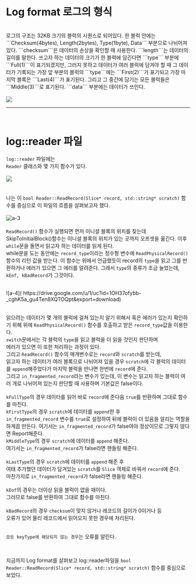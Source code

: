 # Log format 로그의 형식
<br/>
로그의 구조는 32KB 크기의 블럭의 시퀀스로 되어있다.     
한 블럭 안에는 ```Checksum(4bytes), Length(2bytes), Type(1byte), Data``` 부분으로 나뉘어져 있다.      
```checksum```은 데이터의 손상을 확인할 때 사용한다.
```length```는 데이터의 길이를 말한다.
쓰고자 하는 데이터의 크기가 한 블럭에 담긴다면 ```type``` 부분에 ```Full(1)```이 표기되겠지만,       
그러지 못하고 데이터가 여러 블럭에 담겨야 할 때 그 데이터가 기록되는 가장 앞 부분의 블럭의 ```type```에는 ```First(2)```가 표기되고       
가장 마지막 블록은 ```Last(4)```가 표기된다.       
그리고 그 중간에 담기는 모든 블럭들은 ```Middle(3)```로 표기된다.   
```data``` 부분에는 데이터가 쓰인다.
  
<br/>      
<br/>   
<img src="https://drive.google.com/u/1/uc?id=1E_j12nGBrGLoZ5Ze--pg9UoPFvqgJ26s&export=download">    

<br/>
<hr/>
<br/>

# log::reader 파일    
```log::reader``` 파일에는   
```Reader``` 클래스와 몇 가지 함수가 있다.    
<br/> 
<img src="https://drive.google.com/u/1/uc?id=1n0iBamRTZTfV4Nj-i2GqJ0paLpNYuQ8L&export=download">     
<br/>  
나는 이 ```bool Reader::ReadRecord(Slice* record, std::string* scratch)``` 함수를 중심으로 이 파일의 흐름을 살펴보고자 했다.    
<br/>
![a-3]( https://drive.google.com/u/1/uc?id=14NWw8RAqeUYsQvzb2AxUMACrfSjdEzSN&export=download)    
<br/>
```ReadRecord()``` 함수가 실행되면 먼저 이니셜 블록의 위치를 찾는데
SkipToInitialBlock()함수는 이니셜 블록의 위치가 있는 곳까지 오프셋을 옮긴다.
이후 ```while```문을 돌면서 읽고자 하는 데이터를 읽게 된다.  
while문을 도는 동안에는 ```record_type```이라는 정수형 변수에 ```ReadPhysicalRecord()```함수의 리턴 값을 받는다. 이 함수는 위에서 언급했듯이 record의 ```type```을 읽고 그를 반환하거나 에러가 있으면 그 에러를 알려준다. 그래서 ```type```의 종류가 조금 늘었는데, ```kEof, kBadRecord```가 그것이다. 

<br/>
![a-4]( https://drive.google.com/u/1/uc?id=1OH37ofybb-_cghK5a_gu4Ten8XQTOQpt&export=download)   

<br/>
<br/>

읽으려는 데이터가 몇 개의 블럭에 걸쳐 있는지 알기 위해서 혹은 에러가 있는지 확인하기 위해 위에 ```ReadPhysicalRecord()``` 함수를 호출하고 받은 ```record_type```값을 이용한다.    
```switch```문에서는 각 블럭의 ```type```을 읽고 블럭을 더 읽을 것인지 판단하며    
에러가 있으면 이 또한 처리하는 과정이 있다.   
그리고 ```ReadRecord()``` 함수의 매개변수로는 ```record```와 ```scratch```를 받는데,     
읽고자 하는 데이터가 여러 블록으로 나뉘어져 있을 경우 ```scratch```에 각 블럭의 데이터를 ```append```해주었다가 마지막 블럭을 만나면 한번에 ```record```에 준다.    
그리고 ```in_fragmented_record```라는 변수가 있는데, 이 변수는 읽고자 하는 블럭이 여러 개로 나뉘어져 있는지 판단할 때 사용하며 기본값은 false이다.
<br/>   
```kFullType```의 경우 데이터를 읽어 바로 ```record```에 준다음 ```true```를 반환하며 그대로 함수를 마친다. 
<br/>
```kFirstType```의 경우 ```scratch```에 데이터를 ```append```한 후        
```in_fragmented_record``` 변수를 ```true```로 설정하여 뒤에 블럭이 더 있음을 알리는 역할을 하게끔 만든다.     여기서는 ```in_fragmented_record```가 false여야 정상이므로 그렇지 않다면 Report해준다.
<br/>
```kMiddleType```의 경우 ```scratch```에 데이터를 ```append``` 해준다.    
여기서는 ```in_fragmented_record```가 false라면 핸들링 해준다.   
<br/> 
```kLastType```의 경우 ```scratch```에 데이터를 ```append``` 해준 후      
여태 추가했던 데이터가 담겨있는 ```scratch```를 ```Slice``` 객체로 바꿔서 ```record```에 준다.   
마찬가지로 ```in_fragmented_record```가 false라면 핸들링 해준다.   
<br/>
```kEof```의 경우는 더이상 읽을 블럭이 없을 때이다.    
그러므로 false를 반환하여 그대로 함수를 마친다.    
<br/>
 ```kBadRecord```의 경우 ```checksum```이 맞지 않거나 레코드의 길이가 0이거나 등     
 오류가 있어 물리 레코드에서 읽어오지 못한 경우에 처리된다.   
<br/>
 
 ```모든 keyType에 해당되지 않는 경우```는 오류를 알린다.   

<br/>

지금까지 Log format를 살펴보고 log::reader파일을 ```bool Reader::ReadRecord(Slice* record, std::string* scratch)``` 함수를 중심으로 보았다.       






